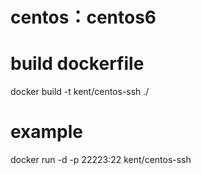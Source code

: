 centos：centos6
=========



 build dockerfile
 ===============
 docker build -t kent/centos-ssh ./
 
 
 example
 =================================
 docker run -d -p 22223:22 kent/centos-ssh

